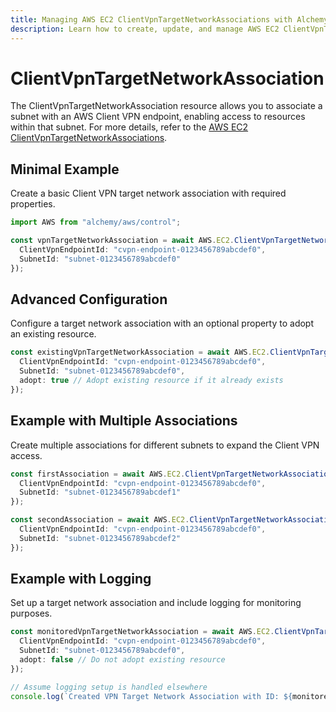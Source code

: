 ```yaml
---
title: Managing AWS EC2 ClientVpnTargetNetworkAssociations with Alchemy
description: Learn how to create, update, and manage AWS EC2 ClientVpnTargetNetworkAssociations using Alchemy Cloud Control.
---
```


# ClientVpnTargetNetworkAssociation

The ClientVpnTargetNetworkAssociation resource allows you to associate a subnet with an AWS Client VPN endpoint, enabling access to resources within that subnet. For more details, refer to the [AWS EC2 ClientVpnTargetNetworkAssociations](https://docs.aws.amazon.com/ec2/latest/userguide/).

## Minimal Example

Create a basic Client VPN target network association with required properties.

```ts
import AWS from "alchemy/aws/control";

const vpnTargetNetworkAssociation = await AWS.EC2.ClientVpnTargetNetworkAssociation("vpnAssociation", {
  ClientVpnEndpointId: "cvpn-endpoint-0123456789abcdef0",
  SubnetId: "subnet-0123456789abcdef0"
});
```

## Advanced Configuration

Configure a target network association with an optional property to adopt an existing resource.

```ts
const existingVpnTargetNetworkAssociation = await AWS.EC2.ClientVpnTargetNetworkAssociation("existingVpnAssociation", {
  ClientVpnEndpointId: "cvpn-endpoint-0123456789abcdef0",
  SubnetId: "subnet-0123456789abcdef0",
  adopt: true // Adopt existing resource if it already exists
});
```

## Example with Multiple Associations

Create multiple associations for different subnets to expand the Client VPN access.

```ts
const firstAssociation = await AWS.EC2.ClientVpnTargetNetworkAssociation("firstAssociation", {
  ClientVpnEndpointId: "cvpn-endpoint-0123456789abcdef0",
  SubnetId: "subnet-0123456789abcdef1"
});

const secondAssociation = await AWS.EC2.ClientVpnTargetNetworkAssociation("secondAssociation", {
  ClientVpnEndpointId: "cvpn-endpoint-0123456789abcdef0",
  SubnetId: "subnet-0123456789abcdef2"
});
```

## Example with Logging

Set up a target network association and include logging for monitoring purposes.

```ts
const monitoredVpnTargetNetworkAssociation = await AWS.EC2.ClientVpnTargetNetworkAssociation("monitoredVpnAssociation", {
  ClientVpnEndpointId: "cvpn-endpoint-0123456789abcdef0",
  SubnetId: "subnet-0123456789abcdef0",
  adopt: false // Do not adopt existing resource
});

// Assume logging setup is handled elsewhere
console.log(`Created VPN Target Network Association with ID: ${monitoredVpnTargetNetworkAssociation.id}`);
```
